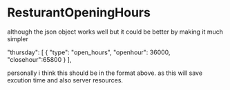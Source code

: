 # ResturantOpeningHours

although the json object works well but it could be better by making it much simpler 

 "thursday": [
 {
 "type": "open_hours",
 "openhour": 36000,
 "closehour":65800
 }
 ],
 
 personally i think this should be in the format above. as this will save excution time and also server resources. 

